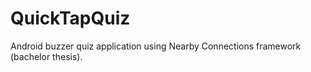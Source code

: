 # QuickTapQuiz
Android buzzer quiz application using Nearby Connections framework (bachelor thesis).

